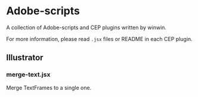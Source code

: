 # Adobe-scripts
A collection of Adobe-scripts and CEP plugins written by winwin. 

For more information, please read `.jsx` files or README in each CEP plugin.

## Illustrator

### merge-text.jsx

Merge TextFrames to a single one.